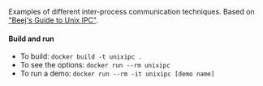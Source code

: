 Examples of different inter-process communication techniques. Based on ["Beej's Guide to Unix IPC"](https://beej.us/guide/bgipc/html/multi/index.html).

#### Build and run
- To build: `docker build -t unixipc .`
- To see the options: `docker run --rm unixipc`
- To run a demo: `docker run --rm -it unixipc [demo name]`

